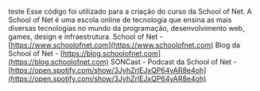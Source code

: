 
teste
  Esse código foi utilizado para a criação do curso <NOME DO CURSO COM LINK> da School of Net.  A School of Net é uma escola online de tecnologia que ensina as mais diversas tecnologias no mundo da programação, desenvolvimento web, games, design e infraestrutura.  School of Net - [https://www.schoolofnet.com](https://www.schoolofnet.com)  Blog da School of Net - [https://blog.schoolofnet.com](https://blog.schoolofnet.com)  SONCast - Podcast da School of Net - [https://open.spotify.com/show/3JyhZrlEJxQP64yAR8e4oh](https://open.spotify.com/show/3JyhZrlEJxQP64yAR8e4oh)